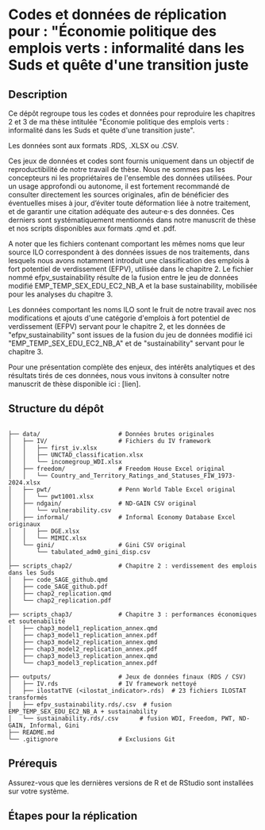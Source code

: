 # Codes et données de réplication pour : "Économie politique des emplois verts : informalité dans les Suds et quête d'une transition juste 
## Description

Ce dépôt regroupe tous les codes et données pour reproduire les chapitres 2 et 3 de ma thèse intitulée "Économie politique des emplois verts : informalité dans les Suds et quête d'une transition juste". 

Les données sont aux formats .RDS, .XLSX ou .CSV. 

Ces jeux de données et codes sont fournis uniquement dans un objectif de reproductibilité de notre travail de thèse. Nous ne sommes pas les concepteurs ni les propriétaires de l'ensemble des données utilisées. Pour un usage approfondi ou autonome, il est fortement recommandé de consulter directement les sources originales, afin de bénéficier des éventuelles mises à jour, d’éviter toute déformation liée à notre traitement, et de garantir une citation adéquate des auteur·e·s des données. Ces derniers sont systématiquement mentionnés dans notre manuscrit de thèse et nos scripts disponibles aux formats .qmd et .pdf.

A noter que les fichiers contenant comportant les mêmes noms que leur source ILO correspondent à des données issues de nos traitements, dans lesquels nous avons notamment introduit une classification des emplois à fort potentiel de verdissement (EFPV), utilisée dans le chapitre 2. Le fichier nommé efpv_sustainability résulte de la fusion entre le jeu de données modifié EMP_TEMP_SEX_EDU_EC2_NB_A et la base sustainability, mobilisée pour les analyses du chapitre 3.

Les données comportant les noms ILO sont le fruit de notre travail avec nos modifications et ajouts d'une catégorie d'emplois à fort potentiel de verdissement (EFPV) servant pour le chapitre 2, et les données de "efpv_sustainability" sont issues de la fusion du jeu de données modifié ici "EMP_TEMP_SEX_EDU_EC2_NB_A" et de "sustainability" servant pour le chapitre 3. 

Pour une présentation complète des enjeux, des intérêts analytiques et des résultats tirés de ces données, nous vous invitons à consulter notre manuscrit de thèse disponible ici : [lien].


## Structure du dépôt

```{r}

├── data/                      # Données brutes originales
│   ├── IV/                    # Fichiers du IV framework
│   │   ├── first_iv.xlsx
│   │   ├── UNCTAD_classification.xlsx
│   │   └── incomegroup_WDI.xlsx
│   ├── freedom/               # Freedom House Excel original
│   │   └── Country_and_Territory_Ratings_and_Statuses_FIW_1973-2024.xlsx
│   ├── pwt/                   # Penn World Table Excel original
│   │   └── pwt1001.xlsx
│   ├── ndgain/                # ND-GAIN CSV original
│   │   └── vulnerability.csv
│   ├── informal/              # Informal Economy Database Excel originaux
│   │   ├── DGE.xlsx
│   │   └── MIMIC.xlsx
│   └── gini/                  # Gini CSV original
│       └── tabulated_adm0_gini_disp.csv
│
├── scripts_chap2/             # Chapitre 2 : verdissement des emplois dans les Suds
│   ├── code_SAGE_github.qmd   
│   ├── code_SAGE_github.pdf
│   ├── chap2_replication.qmd  
│   └── chap2_replication.pdf
│
├── scripts_chap3/             # Chapitre 3 : performances économiques et soutenabilité
│   ├── chap3_model1_replication_annex.qmd
│   ├── chap3_model1_replication_annex.pdf
│   ├── chap3_model2_replication_annex.qmd
│   ├── chap3_model2_replication_annex.pdf
│   ├── chap3_model3_replication_annex.qmd
│   └── chap3_model3_replication_annex.pdf
│
├── outputs/                   # Jeux de données finaux (RDS / CSV)
│   ├── IV.rds                 # IV framework nettoyé
│   ├── ilostatTVE (<ilostat_indicator>.rds)  # 23 fichiers ILOSTAT transformés
│   ├── efpv_sustainability.rds/.csv  # fusion EMP_TEMP_SEX_EDU_EC2_NB_A + sustainability
│   └── sustainability.rds/.csv      # fusion WDI, Freedom, PWT, ND-GAIN, Informal, Gini
├── README.md                                  
└── .gitignore                 # Exclusions Git

```

## Prérequis

Assurez-vous que les dernières versions de R et de RStudio sont installées sur votre système.

## Étapes pour la réplication


